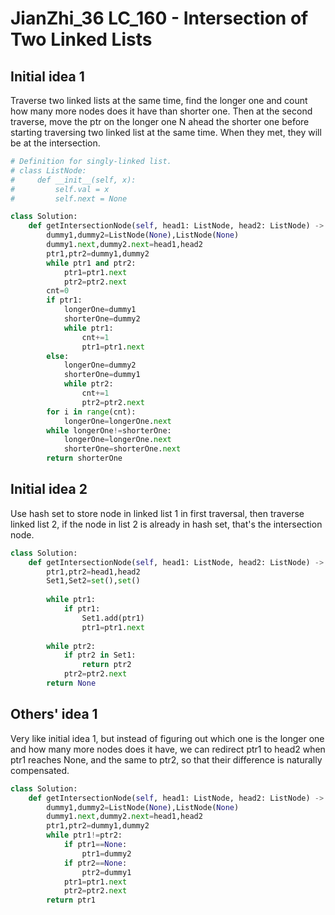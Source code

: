 # JianZhi_36 LC_160 - Intersection of Two Linked Lists

## Initial idea 1
Traverse two linked lists at the same time, find the longer one and count how many more nodes does it have than shorter one. Then at the second traverse, move the ptr on the longer one N ahead the shorter one before starting traversing two linked list at the same time. When they met, they will be at the intersection.

```python
# Definition for singly-linked list.
# class ListNode:
#     def __init__(self, x):
#         self.val = x
#         self.next = None

class Solution:
    def getIntersectionNode(self, head1: ListNode, head2: ListNode) -> ListNode:
        dummy1,dummy2=ListNode(None),ListNode(None)
        dummy1.next,dummy2.next=head1,head2
        ptr1,ptr2=dummy1,dummy2
        while ptr1 and ptr2:
            ptr1=ptr1.next
            ptr2=ptr2.next
        cnt=0
        if ptr1:
            longerOne=dummy1
            shorterOne=dummy2
            while ptr1:
                cnt+=1
                ptr1=ptr1.next
        else:
            longerOne=dummy2
            shorterOne=dummy1
            while ptr2:
                cnt+=1
                ptr2=ptr2.next
        for i in range(cnt):
            longerOne=longerOne.next
        while longerOne!=shorterOne:
            longerOne=longerOne.next
            shorterOne=shorterOne.next
        return shorterOne
```

## Initial idea 2
Use hash set to store node in linked list 1 in first traversal, then traverse linked list 2, if the node in list 2 is already in hash set, that's the intersection node.
```python
class Solution:
    def getIntersectionNode(self, head1: ListNode, head2: ListNode) -> ListNode:
        ptr1,ptr2=head1,head2
        Set1,Set2=set(),set()
        
        while ptr1:
            if ptr1:
                Set1.add(ptr1)
                ptr1=ptr1.next
        
        while ptr2:
            if ptr2 in Set1:
                return ptr2
            ptr2=ptr2.next
        return None
```

## Others' idea 1
Very like initial idea 1, but instead of figuring out which one is the longer one and how many more nodes does it have, we can redirect ptr1 to head2 when ptr1 reaches None, and the same to ptr2, so that their difference is naturally compensated.

```python
class Solution:
    def getIntersectionNode(self, head1: ListNode, head2: ListNode) -> ListNode:
        dummy1,dummy2=ListNode(None),ListNode(None)
        dummy1.next,dummy2.next=head1,head2
        ptr1,ptr2=dummy1,dummy2
        while ptr1!=ptr2:
            if ptr1==None:
                ptr1=dummy2
            if ptr2==None:
                ptr2=dummy1
            ptr1=ptr1.next
            ptr2=ptr2.next
        return ptr1
```
